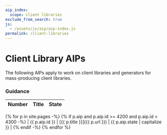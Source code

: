 ```yaml
---
aip_index:
  scope: client libraries
exclude_from_search: true
js:
  - /assets/js/aip/aip-index.js
permalink: /client-libraries
---
```


# Client Library AIPs

The following AIPs apply to work on client libraries and generators for
mass-producing client libraries.

### Guidance

<!-- prettier-ignore-start -->

| Number | Title | State |
| -----: | ----- | ----- |
{% for p in site.pages -%}
{% if p.aip and p.aip.id >= 4200 and p.aip.id < 4300 -%}
| {{ p.aip.id }} | [{{ p.title }}]({{ p.url }}) | {{ p.aip.state | capitalize }} |
{% endif -%}
{% endfor %}

<!-- prettier-ignore-end -->
